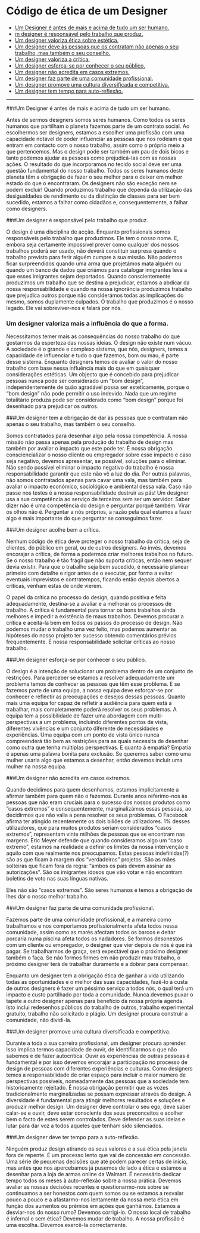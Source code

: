# Código de ética de um Designer


* [Um Designer é antes de mais e acima de tudo um ser humano.](#um-designer-é-antes-de-mais-e-acima-de-tudo-um-ser-humano)
* [m designer é responsável pelo trabalho que produz.](#um-designer-é-responsável-pelo-trabalho-que-produz)
* [Um designer valoriza ética sobre estética.](#um-designer-valoriza-ética-sobre-estética)
* [Um designer deve às pessoas que os contratam não apenas o seu trabalho, mas também o seu conselho.](#um-designer-deve-às-pessoas-que-os-contratam-não-apenas-o-seu-trabalho-,-mas-também-o-seu-conselho)
* [Um designer valoriza a crítica.](#um-designer-valoriza-a-crítica)
* [Um designer esforça-se por conhecer o seu público.](#um-designer-esforça-se-por-conhecer-o-seu-público)
* [Um designer não acredita em casos extremos.](#um-designer-não-acredita-em-casos-extremos)
* [Um designer faz parte de uma comunidade profissional.](#um-designer-faz-parte-de-uma-comunidade-profissional)
* [Um designer promove uma cultura diversificada e competitiva.](#um-designer-promove-uma-cultura-diversificada-e-competitiva)
* [Um designer tem tempo para auto-reflexão.](#um-designer-tem-tempo-para-auto-reflexão)


***



###Um Designer é antes de mais e acima de tudo um ser humano.

Antes de sermos designers somos seres humanos. Como todos os seres humanos que partilham o planeta fazemos parte de um contrato social. Ao escolhermos ser designers, estamos a escolher uma profissão com uma capacidade notável de poder influenciar as pessoas que nos rodeiam e que entram em contacto com o nosso trabalho, assim como o próprio meio a que pertencemos. Mas o design pode ser  também um pau de dois bicos e tanto podemos ajudar as pessoas como prejudicá-las com as nossas ações. O resultado do que incorporamos no tecido social deve ser uma questão fundamental do nosso trabalho.
Todos os seres humanos deste planeta têm a obrigação de fazer o seu melhor para o deixar em melhor estado do que o encontraram. Os designers não são exceção nem se podem excluir!
Quando produzimos trabalho que dependa da utilização das desigualdades de rendimento ou da distinção de classes para ser bem sucedido, estamos a falhar como cidadãos e, consequentemente, a falhar como designers. 

###Um designer é responsável pelo trabalho que produz.

O design é uma disciplina de acção. Enquanto profissionais somos responsáveis pelo trabalho que produzimos. Ele tem o nosso nome. E, embora seja certamente impossível prever como qualquer dos nossos trabalhos poderá ser usado, não deverá constituir surpresa quando o trabalho previsto para ferir alguém cumpre a sua missão. Não podemos ficar surpreendidos quando uma arma que projetámos mata alguém ou quando um banco de dados que criámos para catalogar imigrantes leva a que esses imigrantes sejam deportados. Quando conscientemente produzimos um trabalho que se destina a prejudicar, estamos a abdicar da nossa responsabilidade e quando na nossa ignorância produzimos trabalho que prejudica outros porque não considerámos todas as implicações do mesmo, somos duplamente culpados.
O trabalho que produzimos é o nosso legado. Ele vai sobreviver-nos e falará por nós.

### Um designer valoriza mais a influência do que a forma.

Necessitamos temer mais  as consequências do nosso trabalho do que gostarmos da esperteza das nossas ideias.
O design não existe num vácuo. A sociedade é o grande e complexo sistema, que nós, designers, temos a capacidade de influenciar e tudo o que fazemos, bom ou mau, é parte desse sistema. Enquanto designers temos de avaliar o valor do nosso trabalho com base nessa influência mais do que em quaisquer considerações estéticas. Um objecto que é concebido para prejudicar pessoas nunca pode ser considerado um “bom design”, independentemente de quão agradável possa ser esteticamente, porque o “bom design” não pode permitir o uso indevido. Nada que um regime totalitário produza pode ser considerado como “bom design” porque foi desenhado para prejudicar os outros.

###Um designer tem a obrigação de dar às pessoas que o contratam não apenas o seu trabalho, mas também o seu conselho.

Somos contratados para desenhar algo pela nossa competência. A nossa missão não passa apenas pela produção do trabalho de design mas também por avaliar o impacto que este pode ter. É nossa obrigação consciencializar o nosso cliente ou empregador sobre esse impacto e caso seja negativo, devemos apresentar, se possível, soluções para o eliminar. Não sendo possível eliminar o impacto negativo do trabalho é nossa responsabilidade garantir que este não vê a luz do dia. Por outras palavras, não somos contratados apenas para cavar uma vala, mas também para avaliar o impacto económico, sociológico e ambiental dessa vala. Caso não passe nos testes é a nossa responsabilidade destruir as pás! 
Um designer usa a sua competência ao serviço de terceiros sem ser um servidor. Saber dizer não é uma competência do design e perguntar porquê também. Virar os olhos não é. Perguntar a nós próprios, a razão pela qual estamos a fazer algo é mais importante do que perguntar se conseguimos fazer.

###Um designer acolhe bem a crítica. 

Nenhum código de ética deve proteger o nosso trabalho da crítica, seja de clientes, do público em geral, ou de outros designers. Ao invés, devemos encorajar a crítica, de forma a podermos criar melhores trabalhos no futuro. Se o nosso trabalho é tão frágil que não suporta críticas, então nem sequer devia existir. Para que o trabalho seja bem sucedido, é necessário planear primeiro com detalhe e rigor antes de o executar, por forma a evitar eventuais imprevistos e contratempos, ficando então depois abertos a críticas, venham estas de onde vierem. 

O papel da crítica no processo do design, quando positiva e feita adequadamente, destina-se a avaliar e a melhorar os processos de trabalho. A crítica é fundamental para tornar os bons trabalhos ainda melhores e impedir a existência de maus trabalhos. 
Devemos procurar a crítica e aceitá-la bem em todos os passos do processo de design. Não podemos mudar o trabalho uma vez feito, mas podemos aumentar as hipóteses do nosso projeto ter sucesso obtendo comentários prévios frequentemente. É nossa responsabilidade solicitar críticas ao nosso trabalho.

###Um designer esforça-se por conhecer o seu público.

O design é a intenção de solucionar um problema dentro de um conjunto de restrições. Para perceber se estamos a resolver adequadamente um problema temos de conhecer as pessoas que têm esse problema. E se fazemos parte de uma equipa, a nossa equipa deve esforçar-se por conhecer e reflectir as preocupações e desejos dessas pessoas. Quanto mais uma equipa for capaz de refletir a audiência para quem está a trabalhar, mais completamente poderá resolver os seus problemas. A equipa tem a possibilidade de fazer uma abordagem com multi-perspectivas a um problema, incluindo diferentes pontos de vista, diferentes vivências e um conjunto diferente de necessidades e experiências.  Uma equipa com um ponto de vista único nunca compreenderá tão bem as restrições para as quais necessita de  desenhar como outra que tenha múltiplas perspectivas. 
E quanto à empatia? Empatia é apenas uma palavra bonita para exclusão. Se queremos saber como uma mulher usaria algo que estamos a desenhar, então devemos incluir uma mulher na nossa equipa.

###Um designer não acredita em casos extremos.

Quando decidimos para quem desenhamos, estamos implicitamente a afirmar também para quem não o fazemos. Durante anos referimo-nos às pessoas que não eram cruciais para o sucesso dos nossos  produtos como “casos extremos” e consequentemente, marginalizámos essas pessoas, ao decidirmos que não valia a pena resolver os seus problemas.
O Facebook afirma ter atingido recentemente os dois biliões de utilizadores. 1% desses utilizadores, que para muitos produtos seriam considerados “casos extremos”, representam vinte milhões de pessoas que se encontram nas margens.
Eric Meyer defende que quando consideramos algo um “caso extremo”, estamos na realidade a definir os limites da nossa intervenção e aquilo com que realmente nos preocupamos. Estas pessoas indefinidas(?) são as que ficam à margem dos “verdadeiros” projetos. São as mães solteiras que ficam fora da regra: “ambos os pais devem assinar as autorizações”. São os imigrantes idosos que vão votar e não encontram boletins de voto nas suas línguas nativas.

Eles não são “casos extremos”. São seres humanos e temos a obrigação de lhes dar o nosso melhor trabalho.

###Um designer faz parte de uma comunidade profissional.

Fazemos parte de uma comunidade profissional, e a maneira como trabalhamos e nos comportamos profissionalmente afeta todos nessa comunidade, assim como as marés afectam todos os barcos e deitar porcaria numa piscina afeta todos os nadadores. Se formos desonestos com um cliente ou empregador, o designer que vier depois de nós é que irá pagar. Se trabalharmos de graça, será expectável que o próximo designer também o faça. Se não formos firmes em não produzir mau trabalho, o próximo designer terá de trabalhar duramente e a dobrar para compensar.

Enquanto um designer tem a obrigação ética de ganhar a vida utilizando todas as oportunidades e o melhor das suas capacidades, fazê-lo à custa de outros designers é fazer um péssimo serviço a todos nós, o qual terá um impacto e custo partilhado por toda a comunidade. Nunca devemos puxar o tapete a outro designer apenas para benefício da nossa própria agenda. Isto inclui redesenhos públicos do trabalho de outros, trabalho experimental gratuito, trabalho não solicitado e plágio. 
Um designer procura construir a comunidade, não dividi-la.

###Um designer promove uma cultura diversificada e competitiva.

Durante a toda a sua carreira profissional, um designer procura aprender. Isso implica termos capacidade de ouvir, de identificarmos o que não sabemos e de fazer autocrítica. Ouvir as experiências de outras pessoas é fundamental e por isso devemos encorajar a participação no processo de design de pessoas com diferentes experiências e culturas. Como designers temos a responsabilidade de criar espaço para incluir o maior número de perspectivas possíveis, nomeadamente das pessoas que a sociedade tem historicamente rejeitado. É nossa obrigação permitir que as vozes tradicionalmente marginalizadas se possam expressar através do design. A diversidade é fundamental para atingir melhores resultados e soluções e produzir melhor design.
Um designer deve controlar o seu ego,  deve saber calar-se e ouvir, deve estar consciente dos seus preconceitos e acolher bem o facto de estes serem controlados. Deve defender as suas ideias e lutar para dar voz a todos aqueles que tenham sido silenciados.

###Um designer deve ter tempo para a auto-reflexão.

Ninguém produz design atirando os seus valores e a sua ética pela janela fora de repente. É um processo lento que vai de concessão em concessão. Uma série de pequenas decisões que até podem parecer certas de início, mas antes que nos apercebamos já pusemos de lado a ética e estamos a desenhar para a loja de armas online da Walmart. 
É necessário dedicar tempo todos os meses à auto-reflexão sobre a nossa prática. Devemos avaliar as nossas decisões recentes e questionarmo-nos sobre se continuamos a ser honestos com quem somos ou se estamos a resvalar pouco a pouco e a afastarmo-nos lentamente da nossa meta ética em função dos aumentos ou prémios em ações que ganhámos.
Estamos a desviar-nos do nosso rumo? Devemos corrigi-lo. O nosso local de trabalho é infernal e sem ética? Devemos mudar de trabalho.
A nossa profissão é uma escolha. Devemos exercê-la correctamente.


